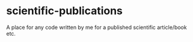 # scientific-publications
A place for any code written by me for a published scientific article/book etc.

